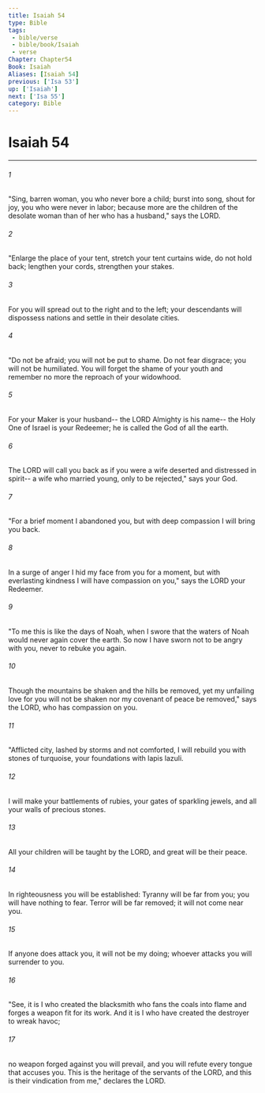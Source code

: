 ```yaml
---
title: Isaiah 54
type: Bible
tags:
 - bible/verse
 - bible/book/Isaiah
 - verse
Chapter: Chapter54
Book: Isaiah
Aliases: [Isaiah 54]
previous: ['Isa 53']
up: ['Isaiah']
next: ['Isa 55']
category: Bible
---
```

# Isaiah 54

***


###### 1 
"Sing, barren woman, you who never bore a child; burst into song, shout for joy, you who were never in labor; because more are the children of the desolate woman than of her who has a husband," says the LORD. 

###### 2 
"Enlarge the place of your tent, stretch your tent curtains wide, do not hold back; lengthen your cords, strengthen your stakes. 

###### 3 
For you will spread out to the right and to the left; your descendants will dispossess nations and settle in their desolate cities. 

###### 4 
"Do not be afraid; you will not be put to shame. Do not fear disgrace; you will not be humiliated. You will forget the shame of your youth and remember no more the reproach of your widowhood. 

###### 5 
For your Maker is your husband-- the LORD Almighty is his name-- the Holy One of Israel is your Redeemer; he is called the God of all the earth. 

###### 6 
The LORD will call you back as if you were a wife deserted and distressed in spirit-- a wife who married young, only to be rejected," says your God. 

###### 7 
"For a brief moment I abandoned you, but with deep compassion I will bring you back. 

###### 8 
In a surge of anger I hid my face from you for a moment, but with everlasting kindness I will have compassion on you," says the LORD your Redeemer. 

###### 9 
"To me this is like the days of Noah, when I swore that the waters of Noah would never again cover the earth. So now I have sworn not to be angry with you, never to rebuke you again. 

###### 10 
Though the mountains be shaken and the hills be removed, yet my unfailing love for you will not be shaken nor my covenant of peace be removed," says the LORD, who has compassion on you. 

###### 11 
"Afflicted city, lashed by storms and not comforted, I will rebuild you with stones of turquoise, your foundations with lapis lazuli. 

###### 12 
I will make your battlements of rubies, your gates of sparkling jewels, and all your walls of precious stones. 

###### 13 
All your children will be taught by the LORD, and great will be their peace. 

###### 14 
In righteousness you will be established: Tyranny will be far from you; you will have nothing to fear. Terror will be far removed; it will not come near you. 

###### 15 
If anyone does attack you, it will not be my doing; whoever attacks you will surrender to you. 

###### 16 
"See, it is I who created the blacksmith who fans the coals into flame and forges a weapon fit for its work. And it is I who have created the destroyer to wreak havoc; 

###### 17 
no weapon forged against you will prevail, and you will refute every tongue that accuses you. This is the heritage of the servants of the LORD, and this is their vindication from me," declares the LORD. 
